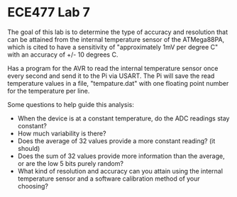 # ECE477 Lab 7
The goal of this lab is to determine the type of accuracy
and resolution that can be attained from the internal
temperature sensor of the ATMega88PA, which is cited to have
a sensitivity of "approximately 1mV per degree C" with an
accuracy of +/- 10 degrees C.

Has a program for the AVR to read the internal temperature sensor
once every second and send it to the Pi via USART. The Pi will save
the read temperature values in a file, "tempature.dat" with one floating
point number for the temperature per line.

Some questions to help guide this analysis:
- When the device is at a constant temperature, do the ADC readings stay constant?
- How much variability is there?
- Does the average of 32 values provide a more constant reading? (it should)
- Does the sum of 32 values provide more information than the average, or are the low 5 bits purely random?
- What kind of resolution and accuracy can you attain using the internal temperature sensor and a software calibration method of your choosing?
